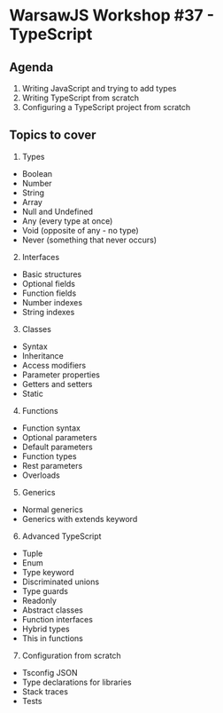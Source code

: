 # WarsawJS Workshop #37 - TypeScript

## Agenda

1. Writing JavaScript and trying to add types
2. Writing TypeScript from scratch
3. Configuring a TypeScript project from scratch

## Topics to cover

1. Types
  - Boolean
  - Number
  - String
  - Array
  - Null and Undefined
  - Any (every type at once)
  - Void (opposite of any - no type)
  - Never (something that never occurs)

2. Interfaces
  - Basic structures
  - Optional fields
  - Function fields
  - Number indexes
  - String indexes

3. Classes
  - Syntax
  - Inheritance
  - Access modifiers
  - Parameter properties
  - Getters and setters
  - Static

4. Functions
  - Function syntax
  - Optional parameters
  - Default parameters
  - Function types
  - Rest parameters
  - Overloads

5. Generics
  - Normal generics
  - Generics with extends keyword

6. Advanced TypeScript
  - Tuple
  - Enum
  - Type keyword
  - Discriminated unions
  - Type guards
  - Readonly
  - Abstract classes
  - Function interfaces
  - Hybrid types
  - This in functions

7. Configuration from scratch
  - Tsconfig JSON
  - Type declarations for libraries
  - Stack traces
  - Tests
